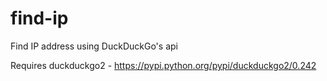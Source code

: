 # find-ip
Find IP address using DuckDuckGo's api

Requires duckduckgo2 - https://pypi.python.org/pypi/duckduckgo2/0.242
